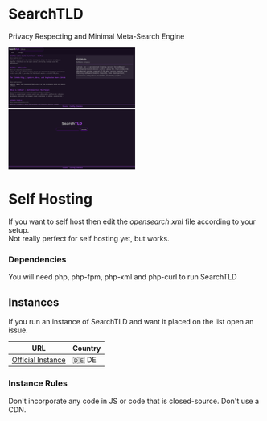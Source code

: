 # SearchTLD
Privacy Respecting and Minimal Meta-Search Engine

<img src="scr1.png" style="max-height: 50%; max-width: 50%;">
<img src="scr2.png" style="max-height: 50%; max-width: 50%;">

# Self Hosting
If you want to self host then edit the *opensearch.xml* file according to your setup. <br/>
Not really perfect for self hosting yet, but works.

### Dependencies
You will need php, php-fpm, php-xml and php-curl to run SearchTLD

## Instances

If you run an instance of SearchTLD and want it placed on the list open an issue.

| URL | Country |
| --- | --- |
| [Official Instance](https://search.schizo.gr) | 🇩🇪 DE |

### Instance Rules
Don't incorporate any code in JS or code that is closed-source.
Don't use a CDN.

